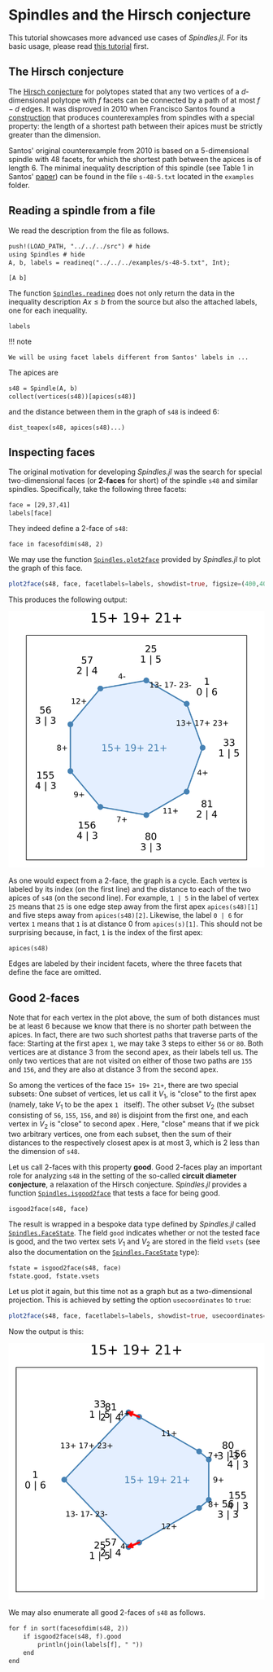 # Spindles and the Hirsch conjecture
This tutorial showcases more advanced use cases of *Spindles.jl*. For its basic usage, please read [this tutorial](@ref "First steps") first.

## The Hirsch conjecture
The [Hirsch conjecture](https://en.wikipedia.org/wiki/Hirsch_conjecture) for polytopes stated that any two vertices of a $d$-dimensional polytope with $f$ facets can be connected by a path of at most $f-d$ edges. It was disproved in 2010 when Francisco Santos found a [construction](https://arxiv.org/abs/1006.2814) that produces counterexamples from spindles with a special property: the length of a shortest path between their apices must be strictly greater than the dimension.

Santos' original counterexample from 2010 is based on a 5-dimensional spindle with 48 facets, for which the shortest path between the apices is of length 6. The minimal inequality description of this spindle (see Table 1 in Santos' [paper](https://arxiv.org/pdf/1006.2814)) can be found in the file `s-48-5.txt` located in the `examples` folder.

## Reading a spindle from a file
We read the description from the file as follows.
```@example s48
push!(LOAD_PATH, "../../../src") # hide
using Spindles # hide
A, b, labels = readineq("../../../examples/s-48-5.txt", Int);
```

```@example s48
[A b]
```
The function [`Spindles.readineq`](@ref) does not only return the data in the inequality description $Ax \le b$ from the source but also the attached labels, one for each inequality.

```@example s48
labels
```


!!! note

    We will be using facet labels different from Santos' labels in ...

The apices are
```@example s48
s48 = Spindle(A, b)
collect(vertices(s48))[apices(s48)]
```

and the distance between them in the graph of `s48` is indeed 6:
```@example s48
dist_toapex(s48, apices(s48)...)
```

## Inspecting faces
The original motivation for developing *Spindles.jl* was the search for special two-dimensional faces (or **2-faces** for short) of the spindle `s48` and similar spindles. Specifically, take the following three facets:

```@example s48
face = [29,37,41]
labels[face]
```

They indeed define a 2-face of `s48`:
```@example s48
face in facesofdim(s48, 2)
```

We may use the function [`Spindles.plot2face`](@ref) provided by *Spindles.jl* to plot the graph of this face.
```julia
plot2face(s48, face, facetlabels=labels, showdist=true, figsize=(400,400))
```

This produces the following output:

![](s48.svg)

As one would expect from a 2-face, the graph is a cycle. Each vertex is labeled by its index (on the first line) and the distance to each of the two apices of `s48` (on the second line). For example, `1 | 5` in the label of vertex `25` means that `25` is one edge step away from the first apex `apices(s48)[1]` and five steps away from `apices(s48)[2]`.
Likewise, the label `0 | 6` for vertex `1` means that `1` is at distance 0 from `apices(s)[1]`. This should not be surprising because, in fact, `1` is the index of the first apex:

```@example s48
apices(s48)
```

Edges are labeled by their incident facets, where the three facets that define the face are omitted.

## Good 2-faces
Note that for each vertex in the plot above, the sum of both distances must be at least 6 because we know that there is no shorter path between the apices. In fact, there are two such shortest paths that traverse parts of the face: Starting at the first apex `1`, we may take 3 steps to either `56` or `80`. Both vertices are at distance 3 from the second apex, as their labels tell us. 
The only two vertices that are not visited on either of those two paths are `155` and `156`, and they are also at distance 3 from the second apex. 

So among the vertices of the face `15+ 19+ 21+`, there are two special subsets:
One subset of vertices, let us call it $V_1$, is "close" to the first apex (namely, take $V_1$ to be the apex `1 ` itself). The other subset $V_2$ (the subset consisting of `56`, `155`, `156`, and `80`) is disjoint from the first one, and each vertex in $V_2$ is "close" to second apex . Here, "close" means that if we pick two arbitrary vertices, one from each subset, then the sum of their distances to the respectively closest apex is at most 3, which is 2 less than the dimension of `s48`.

Let us call 2-faces with this property **good**. Good 2-faces play an important role for analyzing `s48` in the setting of the so-called **circuit diameter conjecture**, a relaxation of the Hirsch conjecture. *Spindles.jl* provides a function [`Spindles.isgood2face`](@ref) that tests a face for being good.

```@example s48
isgood2face(s48, face)
```

The result is wrapped in a bespoke data type defined by *Spindles.jl* called [`Spindles.FaceState`](@ref). The field `good` indicates whether or not the tested face is good, and the two vertex sets $V_1$ and $V_2$ are stored in the field `vsets` (see also the documentation on the [`Spindles.FaceState`](@ref) type):

```@example s48
fstate = isgood2face(s48, face)
fstate.good, fstate.vsets
```



Let us plot it again, but this time not as a graph but as a two-dimensional projection. This is achieved by setting the option `usecoordinates` to `true`:
```julia
plot2face(s48, face, facetlabels=labels, showdist=true, usecoordinates=true, figsize=(400,400))
```

Now the output is this:

![](s48_geom.svg)

We may also enumerate all good 2-faces of `s48` as follows.
```@example s48
for f in sort(facesofdim(s48, 2))
    if isgood2face(s48, f).good
        println(join(labels[f], " "))
    end
end
```

